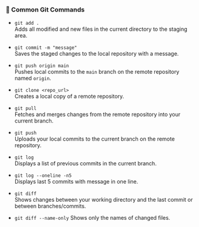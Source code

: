 ### 🔧 Common Git Commands

- `git add .`  
  Adds all modified and new files in the current directory to the staging area.

- `git commit -m "message"`  
  Saves the staged changes to the local repository with a message.

- `git push origin main`  
  Pushes local commits to the `main` branch on the remote repository named `origin`.

- `git clone <repo_url>`  
  Creates a local copy of a remote repository.

- `git pull`  
  Fetches and merges changes from the remote repository into your current branch.

- `git push`  
  Uploads your local commits to the current branch on the remote repository.

- `git log`  
  Displays a list of previous commits in the current branch.

- `git log --oneline -n5`  
  Displays last 5 commits with message in one line.

- `git diff`  
  Shows changes between your working directory and the last commit or between branches/commits.

- `git diff --name-only`
  Shows only the names of changed files.